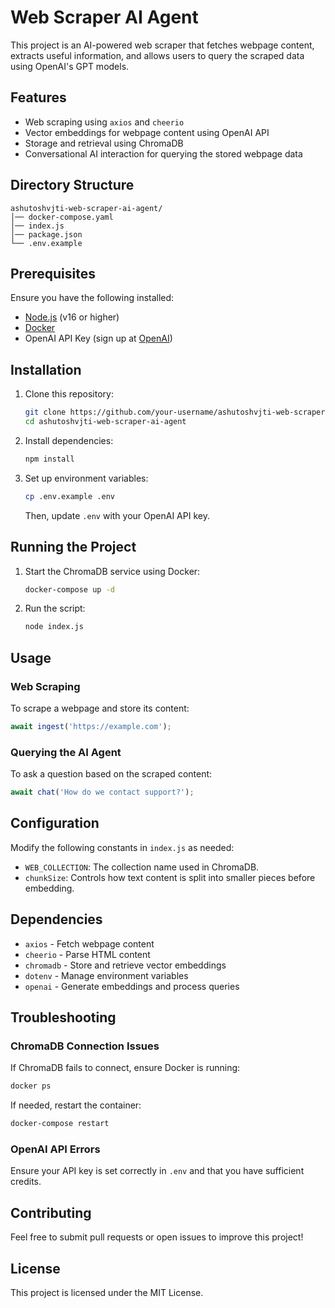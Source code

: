 # Web Scraper AI Agent

This project is an AI-powered web scraper that fetches webpage content, extracts useful information, and allows users to query the scraped data using OpenAI's GPT models.

## Features
- Web scraping using `axios` and `cheerio`
- Vector embeddings for webpage content using OpenAI API
- Storage and retrieval using ChromaDB
- Conversational AI interaction for querying the stored webpage data

## Directory Structure

```
ashutoshvjti-web-scraper-ai-agent/
│── docker-compose.yaml
│── index.js
│── package.json
└── .env.example
```

## Prerequisites

Ensure you have the following installed:
- [Node.js](https://nodejs.org/) (v16 or higher)
- [Docker](https://www.docker.com/)
- OpenAI API Key (sign up at [OpenAI](https://openai.com))

## Installation

1. Clone this repository:

   ```sh
   git clone https://github.com/your-username/ashutoshvjti-web-scraper-ai-agent.git
   cd ashutoshvjti-web-scraper-ai-agent
   ```

2. Install dependencies:

   ```sh
   npm install
   ```

3. Set up environment variables:

   ```sh
   cp .env.example .env
   ```

   Then, update `.env` with your OpenAI API key.

## Running the Project

1. Start the ChromaDB service using Docker:

   ```sh
   docker-compose up -d
   ```

2. Run the script:

   ```sh
   node index.js
   ```

## Usage

### Web Scraping

To scrape a webpage and store its content:

```javascript
await ingest('https://example.com');
```

### Querying the AI Agent

To ask a question based on the scraped content:

```javascript
await chat('How do we contact support?');
```

## Configuration

Modify the following constants in `index.js` as needed:

- `WEB_COLLECTION`: The collection name used in ChromaDB.
- `chunkSize`: Controls how text content is split into smaller pieces before embedding.

## Dependencies

- `axios` - Fetch webpage content
- `cheerio` - Parse HTML content
- `chromadb` - Store and retrieve vector embeddings
- `dotenv` - Manage environment variables
- `openai` - Generate embeddings and process queries

## Troubleshooting

### ChromaDB Connection Issues

If ChromaDB fails to connect, ensure Docker is running:

```sh
docker ps
```

If needed, restart the container:

```sh
docker-compose restart
```

### OpenAI API Errors

Ensure your API key is set correctly in `.env` and that you have sufficient credits.

## Contributing

Feel free to submit pull requests or open issues to improve this project!

## License

This project is licensed under the MIT License.
